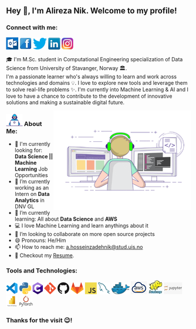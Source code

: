 ## Hey 👋, I'm Alireza Nik. Welcome to my profile!

### Connect with me: 
[![Outlook](icons/email.png)](mailto:a.hosseinzadehnik@stud.uis.no)
[![Facebook](icons/facebook.png)](https://www.facebook.com/alireza.hoseinzade.1/)
[![Twitter](icons/twitter.png)](https://twitter.com/alireza_hzn)
[![LinkedIn](icons/linkedin.png)](https://www.linkedin.com/in/alireza-hossein-zadeh-nik/)
[![Instagram](icons/instagram.png)](https://www.instagram.com/aliii_hzn/)


🎓 I'm  M.Sc. student in Computational Engineering specialization of Data Science from University of Stavanger, Norway 🏛.<br/>
I'm a passionate learner who's always willing to learn and work across technologies and domains 💡. I love to explore new tools and leverage them to solve real-life problems ✨. I'm currently into Machine Learning & AI and I love to have a chance to contribute to the development of innovative solutions and making a sustainable digital future.


<img align="right" alt="GIF" src="https://github.com/Ali-HZN/Ali-HZN/blob/main/gifs/developer.gif" width="375" height="270" />

### <img src="https://github.com/Ali-HZN/Ali-HZN/blob/main/gifs/hacker.gif" width="45px"> About Me:

- 🙌 I'm currently looking for: **Data Science || Machine Learning** Job Opportunities
- 🔭 I’m currently working as an Intern on **Data Analytics** in DNV GL
- 🌱 I’m currently learning: All about **Data Science** and **AWS**
- 💻 I love Machine Learning and learn anythings about it
- 👯 I’m looking to collaborate on more open source projects
- 😄 Pronouns: He/Him
- 📫 How to reach me: a.hosseinzadehnik@stud.uis.no
- 📝 Checkout my [Resume](https://github.com/Ali-HZN/Ali-HZN/blob/main/Resume.pdf).








### Tools and Technologies:

<a href="https://code.visualstudio.com/" title="Visual Studio Code"><img src="icons/vscode.png" /></a>
<a href="https://www.python.org/" title="Python"><img src="icons/python.png" /></a>
<a href="https://en.wikipedia.org/wiki/C_(programming_language)" title="C"><img src="icons/csharp.png" /></a>
<a href="https://git-scm.com/" title="Git"><img src="icons/git.png" /></a>
<a href="https://github.com/" title="GitHub"><img src="icons/github.png" /></a>
<a href="https://gitlab.com/" title="GitLab"><img src="icons/gitlab.png" /></a>
<a href="https://en.wikipedia.org/wiki/JavaScript" title="JavaScript"><img src="icons/javascript.png" /></a>
<a href="https://www.mysql.com/" title="MySQL"><img src="icons/mysql.png" /></a>
<a href="https://www.docker.com/" title="Docker"><img src="icons/docker.png" /></a>
<a href="https://aws.amazon.com/" title="Docker"><img src="icons/middle.png" /></a>
<a href="https://hadoop.apache.org/" title="Docker"><img src="icons/Hadoop.png" /></a>
<a href="https://jupyter.org/" title="Docker"><img src="icons/jup.png" /></a>
<a href="https://powerbi.microsoft.com/en-us/" title="Docker"><img src="icons/power.png" /></a>
<a href="https://pytorch.org/" title="Docker"><img src="icons/torch.png" /></a>



### Thanks for the visit 😉!